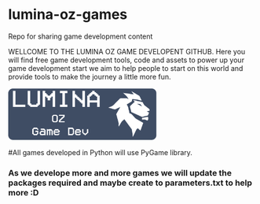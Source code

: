 # lumina-oz-games
Repo for sharing game development content

WELLCOME TO THE LUMINA OZ GAME DEVELOPENT GITHUB.
Here you will find free game development tools, code and assets to power up your game development start
we aim to help people to start on this world and provide tools to make the journey a little more fun.

<img src="banner.png"
    width="60%" height="60%" />


#All games developed in Python will use PyGame library. 
### As we develope more and more games we will update the packages required and maybe create to parameters.txt to help more :D 

